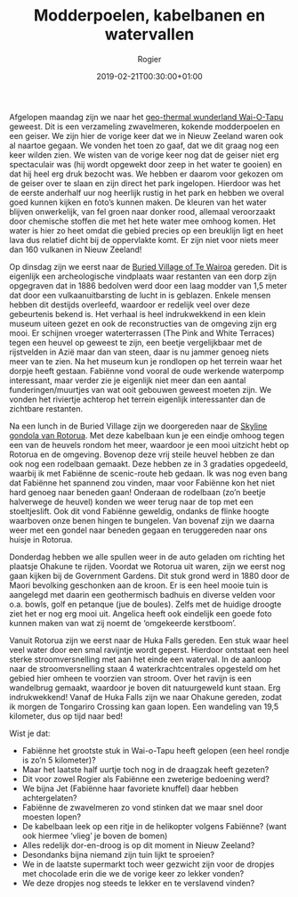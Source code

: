 ﻿---
title: Modderpoelen, kabelbanen en watervallen
author: Rogier
type: post
date: 2019-02-21T00:30:00+01:00
url: /weblog/2019/02/21/modderpoelen-kabelbanen-watervallen/
commentFolder: 2019-02-21-modderpoelen-kabelbanen-watervallen
categories:
- Wereld trip 2019
images: ["04-wai-o-tapu-terrace-boardwalk.jpg"]
resources:
- src: 01-wai-o-tapu.jpg
  title: Wai-O-Tapu rokende grot
  params:
    imagegallery: true
- src: 02-wai-o-tapu-modderpoelen.jpg
  title: Wai-O-Tapu kokende modderpoelen
  params:
    imagegallery: true
- src: 03-wai-o-tapu-devils-inkpots.jpg
  title: Wai-O-Tapu Devils inkpots
  params:
    imagegallery: true
- src: 04-wai-o-tapu-terrace-boardwalk.jpg
  title: Wai-O-Tapu Terrace boardwalk
  params:
    imagegallery: true
    banner: true
- src: 05-wai-o-tapu-champagne-pool.jpg
  title: Wai-O-Tapu Champagne pool
  params:
    imagegallery: true
- src: 06-wai-o-tapu-panoramic-view.jpg
  title: Wai-O-Tapu panoramic view
  params:
    imagegallery: true
- src: 07-wai-o-tapu-alum-cliffs.jpg
  title: Wai-O-Tapu Alum Cliffs
  params:
    imagegallery: true
- src: 08-wai-o-tapu.jpg
  title: Wai-O-Tapu fel groen water
  params:
    imagegallery: true
- src: 09-wai-o-tapu.jpg
  title: Wai-O-Tapu laatste stuk in de draagzak
  params:
    imagegallery: true
- src: 10-wai-o-tapu-maori-stoel.jpg
  title: Wai-O-Tapu 'Maori meneer stoel' volgens Fabienne
  params:
    imagegallery: true
- src: 11-wai-o-tapu-gecko.jpg
  title: Wai-O-Tapu Gecko (uit PJ-Masks volgens Fabienne)
  params:
    imagegallery: true
- src: 12-blue-lake-tikitapu.jpg
  title: Blue Lake (Tikitapu)
  params:
    imagegallery: true
- src: 13-green-lake-rotokakahi.jpg
  title: Green Lake (Rotokakahi)
  params:
    imagegallery: true
- src: 14-varens.jpg
  title: Varens zijn hier ook gewoon bomen
  params:
    imagegallery: true
- src: 15-lake-okareka.jpg
  title: Lake Okareka
  params:
    imagegallery: true
- src: 16-skyline-rotorua.jpg
  title: Skyline gondola Rotorua
  params:
    imagegallery: true
- src: 17-skyline-gondola.jpg
  title: Skyline gondola Rotorua
  params:
    imagegallery: true
- src: 18-skyline-gondola-Rotovegas.jpg
  title: Rotovegas bord bij Skyline Rotorua
  params:
    imagegallery: true
- src: 19-skyline-rotorua-rodellen.jpg
  title: Rodellen bij Skyline Rotorua
  params:
    imagegallery: true
- src: 20-skyline-rotorua-rodellen.jpg
  title: Rodellen bij Skyline Rotorua
  params:
    imagegallery: true
- src: 21-skyline-rotorua-stoeltjeslift.jpg
  title: Stoeltjeslift bij Skyline Rotorua
  params:
    imagegallery: true
- src: 22-skyline-rotorua-jelly-beans-harry-potter.jpg
  title: Harry Potter van jelly beans bij Skyline Rotorua
  params:
    imagegallery: true
- src: 23-airbnb-rotorua.jpg
  title: Ons AirBNB huis in Rotorua
  params:
    imagegallery: true
- src: 24-government-gardens-rotorua.jpg
  title: Government Gardens Rotorua
  params:
    imagegallery: true
- src: 25-omgekeerde-kerstboom.jpg
  title: Wat Angelica een 'omgekeerde kerstboom' noemt
  params:
    imagegallery: true
- src: 26-huka-falls.jpg
  title: Huka Falls
  params:
    imagegallery: true
- src: 27-huka-falls.jpg
  title: Huka Falls
  params:
    imagegallery: true
- src: 28-lake-taupo.jpg
  title: Uitzicht over Lake Taupo met bergen aan de andere kant
  params:
    imagegallery: true
- src: 29-lake-taupo.jpg
  title: Uitzicht over Lake Taupo van de berg
  params:
    imagegallery: true
- src: 30-huisje-ohakune.jpg
  title: Ons huisje in Ohakune
  params:
    imagegallery: true

---
Afgelopen maandag zijn we naar het [geo-thermal wunderland Wai-O-Tapu](https://www.waiotapu.co.nz/) geweest. Dit is een verzameling zwavelmeren, kokende modderpoelen en een geiser. We zijn hier de vorige keer dat we in Nieuw Zeeland waren ook al naartoe gegaan. We vonden het toen zo gaaf, dat we dit graag nog een keer wilden zien. We wisten van de vorige keer nog dat de geiser niet erg spectaculair was (hij wordt opgewekt door zeep in het water te gooien) en dat hij heel erg druk bezocht was. We hebben er daarom voor gekozen om de geiser over te slaan en zijn direct het park ingelopen. Hierdoor was het de eerste anderhalf uur nog heerlijk rustig in het park en hebben we overal goed kunnen kijken en foto’s kunnen maken. De kleuren van het water blijven onwerkelijk, van fel groen naar donker rood, allemaal veroorzaakt door chemische stoffen die met het hete water mee omhoog komen. Het water is hier zo heet omdat die gebied precies op een breuklijn ligt en heet lava dus relatief dicht bij de oppervlakte komt. Er zijn niet voor niets meer dan 160 vulkanen in Nieuw Zeeland!

Op dinsdag zijn we eerst naar de [Buried Village of Te Wairoa](https://www.buriedvillage.co.nz/) gereden. Dit is eigenlijk een archeologische vindplaats waar restanten van een dorp zijn opgegraven dat in 1886 bedolven werd door een laag modder van 1,5 meter dat door een vulkaanuitbarsting de lucht in is geblazen. Enkele mensen hebben dit destijds overleefd, waardoor er redelijk veel over deze gebeurtenis bekend is. Het verhaal is heel indrukwekkend in een klein museum uiteen gezet en ook de reconstructies van de omgeving zijn erg mooi. Er schijnen vroeger waterterrassen (The Pink and White Terraces) tegen een heuvel op geweest te zijn, een beetje vergelijkbaar met de rijstvelden in Azië maar dan van steen, daar is nu jammer genoeg niets meer van te zien. Na het museum kun je rondlopen op het terrein waar het dorpje heeft gestaan. Fabiënne vond vooral de oude werkende waterpomp interessant, maar verder zie je eigenlijk niet meer dan een aantal funderingen/muurtjes van wat ooit gebouwen geweest moeten zijn. We vonden het riviertje achterop het terrein eigenlijk interessanter dan de zichtbare restanten.

Na een lunch in de Buried Village zijn we doorgereden naar de [Skyline gondola van Rotorua](https://www.skyline.co.nz/en/rotorua/). Met deze kabelbaan kun je een eindje omhoog tegen een van de heuvels rondom het meer, waardoor je een mooi uitzicht hebt op Rotorua en de omgeving. Bovenop deze vrij steile heuvel hebben ze dan ook nog een rodelbaan gemaakt. Deze hebben ze in 3 gradaties opgedeeld, waarbij ik met Fabiënne de scenic-route heb gedaan. Ik was nog even bang dat Fabiënne het spannend zou vinden, maar voor Fabiënne kon het niet hard genoeg naar beneden gaan! Onderaan de rodelbaan (zo’n beetje halverwege de heuvel) konden we weer terug naar de top met een stoeltjeslift. Ook dit vond Fabiënne geweldig, ondanks de flinke hoogte waarboven onze benen hingen te bungelen. Van bovenaf zijn we daarna weer met een gondel naar beneden gegaan en teruggereden naar ons huisje in Rotorua.

Donderdag hebben we alle spullen weer in de auto geladen om richting het plaatsje Ohakune te rijden. Voordat we Rotorua uit waren, zijn we eerst nog gaan kijken bij de Government Gardens. Dit stuk grond werd in 1880 door de Maori bevolking geschonken aan de kroon. Er is een heel mooie tuin is aangelegd met daarin een geothermisch badhuis en diverse velden voor o.a. bowls, golf en petanque (jue de boules). Zelfs met de huidige droogte ziet het er nog erg mooi uit. Angelica heeft ook eindelijk een goede foto kunnen maken van wat zij noemt de ‘omgekeerde kerstboom’. 

Vanuit Rotorua zijn we eerst naar de Huka Falls gereden. Een stuk waar heel veel water door een smal ravijntje wordt geperst. Hierdoor ontstaat een heel sterke stroomversnelling met aan het einde een waterval. In de aanloop naar de stroomversnelling staan 4 waterkrachtcentrales opgesteld om het gebied hier omheen te voorzien van stroom. Over het ravijn is een wandelbrug gemaakt, waardoor je boven dit natuurgeweld kunt staan. Erg indrukwekkend!
Vanaf de Huka Falls zijn we naar Ohakune gereden, zodat ik morgen de Tongariro Crossing kan gaan lopen. Een wandeling van 19,5 kilometer, dus op tijd naar bed! 

Wist je dat:

- Fabiënne het grootste stuk in Wai-o-Tapu heeft gelopen (een heel rondje is zo’n 5 kilometer)?
- Maar het laatste half uurtje toch nog in de draagzak heeft gezeten?
- Dit voor zowel Rogier als Fabiënne een zweterige bedoening werd?
- We bijna Jet (Fabiënne haar favoriete knuffel) daar hebben achtergelaten?
- Fabiënne de zwavelmeren zo vond stinken dat we maar snel door moesten lopen?
- De kabelbaan leek op een ritje in de helikopter volgens Fabiënne? (want ook hiermee ‘vlieg’ je boven de bomen)
- Alles redelijk dor-en-droog is op dit moment in Nieuw Zeeland?
- Desondanks bijna niemand zijn tuin lijkt te sproeien?
- We in de laatste supermarkt toch weer gezwicht zijn voor de dropjes met chocolade erin die we de vorige keer zo lekker vonden?
- We deze dropjes nog steeds te lekker en te verslavend vinden?
